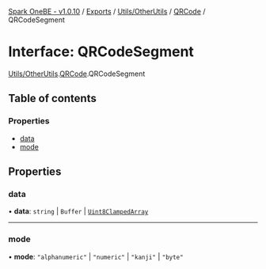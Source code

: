 [Spark OneBE - v1.0.10](../README.md) / [Exports](../modules.md) / [Utils/OtherUtils](../modules/Utils_OtherUtils.md) / [QRCode](../modules/Utils_OtherUtils.QRCode.md) / QRCodeSegment

# Interface: QRCodeSegment

[Utils/OtherUtils](../modules/Utils_OtherUtils.md).[QRCode](../modules/Utils_OtherUtils.QRCode.md).QRCodeSegment

## Table of contents

### Properties

- [data](Utils_OtherUtils.QRCode.QRCodeSegment.md#data)
- [mode](Utils_OtherUtils.QRCode.QRCodeSegment.md#mode)

## Properties

### data

• **data**: `string` \| `Buffer` \| [`Uint8ClampedArray`]( https://developer.mozilla.org/en-US/docs/Web/JavaScript/Reference/Global_Objects/Uint8ClampedArray )

___

### mode

• **mode**: ``"alphanumeric"`` \| ``"numeric"`` \| ``"kanji"`` \| ``"byte"``
